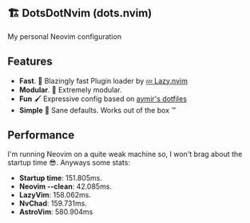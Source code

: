 ## 🏗️ DotsDotNvim (dots.nvim)
My personal Neovim configuration

## Features
- **Fast**. 🚄 Blazingly fast Plugin loader by [💤 Lazy.nvim](https://github.com/folke/lazy.nvim)
- **Modular**. 💪 Extremely modular.
- **Fun** 🖌 Expressive config based on [aymir's dotfiles](https://github.com/ayamir/nvimdots)
- **Simple** 🤔 Sane defaults. Works out of the box ™️

## Performance
I'm running Neovim on a quite weak machine so, I won't brag about the startup time 😎. Anyways some stats:
- **Startup time**: 151.805ms.
- **Neovim --clean**: 42.085ms.
- **LazyVim**: 158.062ms.
- **NvChad**: 159.731ms.
- **AstroVim**: 580.904ms 
